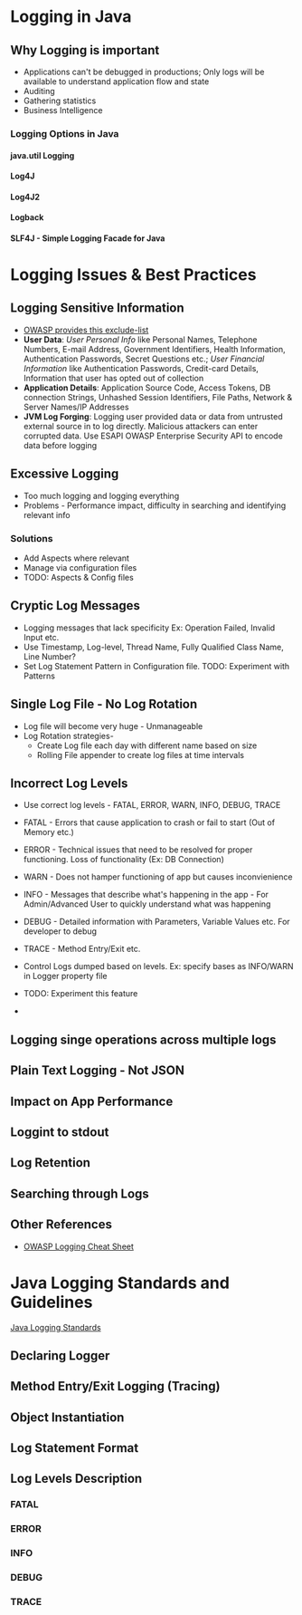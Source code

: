 # Logging in Java
## Why Logging is important
* Applications can't be debugged in productions; Only logs will be available to understand application flow and state
* Auditing
* Gathering statistics
* Business Intelligence



### Logging Options in Java
#### java.util Logging
#### Log4J
#### Log4J2
#### Logback
#### SLF4J - Simple Logging Facade for Java

# Logging Issues & Best Practices

## Logging Sensitive Information
* [OWASP provides this exclude-list](https://www.owasp.org/index.php/Logging_Cheat_Sheet#Data_to_exclude)
* __User Data__: *User Personal Info* like Personal Names, Telephone Numbers, E-mail Address, Government Identifiers, Health Information, Authentication Passwords, Secret Questions etc.; *User Financial Information* like Authentication Passwords, Credit-card Details, Information that user has opted out of collection
* __Application Details__: Application Source Code, Access Tokens, DB connection Strings, Unhashed Session Identifiers, File Paths, Network & Server Names/IP Addresses
* __JVM Log Forging__: Logging user provided data or data from untrusted external source in to log directly. Malicious attackers can enter corrupted data. Use ESAPI OWASP Enterprise Security API to encode data before logging
 
## Excessive Logging
* Too much logging and logging everything
* Problems - Performance impact, difficulty in searching and identifying relevant info

### Solutions
* Add Aspects where relevant
* Manage via configuration files
* TODO: Aspects & Config files

## Cryptic Log Messages
* Logging messages that lack specificity Ex: Operation Failed, Invalid Input etc.
* Use Timestamp, Log-level, Thread Name, Fully Qualified Class Name, Line Number?
* Set Log Statement Pattern in Configuration file. TODO: Experiment with Patterns

## Single Log File - No Log Rotation
* Log file will become very huge - Unmanageable
* Log Rotation strategies-
	* Create Log file each day with different name based on size
	* Rolling File appender to create log files at time intervals

## Incorrect Log Levels
* Use correct log levels - FATAL, ERROR, WARN, INFO, DEBUG, TRACE
* FATAL - Errors that cause application to crash or fail to start (Out of Memory etc.)
* ERROR - Technical issues that need to be resolved for proper functioning. Loss of functionality (Ex: DB Connection)
* WARN - Does not hamper functioning of app but causes inconvienience
* INFO - Messages that describe what's happening in the app - For Admin/Advanced User to quickly understand what was happening
* DEBUG - Detailed information with Parameters, Variable Values etc. For developer to debug
* TRACE - Method Entry/Exit etc.

* Control Logs dumped based on levels. Ex: specify bases as INFO/WARN in Logger property file
* TODO: Experiment this feature
* 
## Logging singe operations across multiple logs
## Plain Text Logging - Not JSON
## Impact on App Performance
## Loggint to stdout
## Log Retention
## Searching through Logs
## Other References
* [OWASP Logging Cheat Sheet](https://www.owasp.org/index.php/Logging_Cheat_Sheet)

# Java Logging Standards and Guidelines
[Java Logging Standards](https://wiki.base22.com/btg/java-logging-standards-and-guidelines-2361.html)
## Declaring Logger
## Method Entry/Exit Logging (Tracing)
## Object Instantiation
## Log Statement Format
## Log Levels Description
### FATAL
### ERROR
### INFO
### DEBUG
### TRACE



